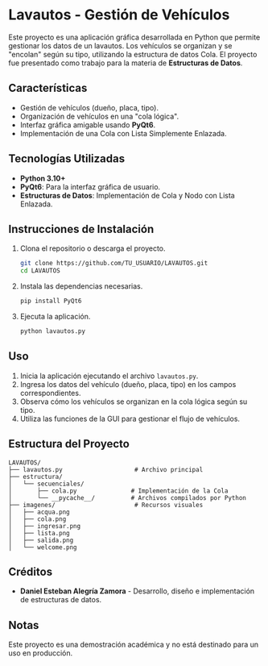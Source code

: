 # Lavautos - Gestión de Vehículos

Este proyecto es una aplicación gráfica desarrollada en Python que permite gestionar los datos de un lavautos. 
Los vehículos se organizan y se "encolan" según su tipo, utilizando la estructura de datos 
Cola. El proyecto fue presentado como trabajo para la materia de **Estructuras de Datos**.

## Características
- Gestión de vehículos (dueño, placa, tipo).
- Organización de vehículos en una "cola lógica".
- Interfaz gráfica amigable usando **PyQt6**.
- Implementación de una Cola con Lista Simplemente Enlazada.

## Tecnologías Utilizadas
- **Python 3.10+**
- **PyQt6**: Para la interfaz gráfica de usuario.
- **Estructuras de Datos**: Implementación de Cola y Nodo con Lista Enlazada.

## Instrucciones de Instalación
1. Clona el repositorio o descarga el proyecto.
   ```bash
   git clone https://github.com/TU_USUARIO/LAVAUTOS.git
   cd LAVAUTOS
   ```
2. Instala las dependencias necesarias.
   ```bash
   pip install PyQt6
   ```
3. Ejecuta la aplicación.
   ```bash
   python lavautos.py
   ```

## Uso
1. Inicia la aplicación ejecutando el archivo `lavautos.py`.
2. Ingresa los datos del vehículo (dueño, placa, tipo) en los campos correspondientes.
3. Observa cómo los vehículos se organizan en la cola lógica según su tipo.
4. Utiliza las funciones de la GUI para gestionar el flujo de vehículos.

## Estructura del Proyecto
```
LAVAUTOS/
├── lavautos.py                    # Archivo principal
├── estructura/
│   └── secuenciales/
│       ├── cola.py               # Implementación de la Cola
│       └── __pycache__/          # Archivos compilados por Python
├── imagenes/                      # Recursos visuales
│   ├── acqua.png
│   ├── cola.png
│   ├── ingresar.png
│   ├── lista.png
│   ├── salida.png
│   └── welcome.png
```

## Créditos
- **Daniel Esteban Alegría Zamora** - Desarrollo, diseño e implementación de estructuras de datos.

## Notas
Este proyecto es una demostración académica y no está destinado para un uso en producción.
